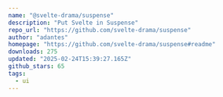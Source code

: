 ```yaml
---
name: "@svelte-drama/suspense"
description: "Put Svelte in Suspense"
repo_url: "https://github.com/svelte-drama/suspense"
author: "adantes"
homepage: "https://github.com/svelte-drama/suspense#readme"
downloads: 275
updated: "2025-02-24T15:39:27.165Z"
github_stars: 65
tags: 
  - ui
---
```

